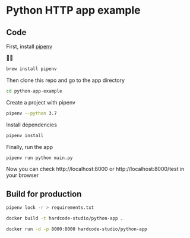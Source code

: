 # Python HTTP app example

## Code

First, install [pipenv](https://github.com/pypa/pipenv#installation)

👩‍💻

```bash
brew install pipenv
```

Then clone this repo and go to the app directory

```bash
cd python-app-example
```

Create a project with pipenv

```bash
pipenv --python 3.7
```

Install dependencies

```bash
pipenv install
```

Finally, run the app

```bash
pipenv run python main.py
```

Now you can check http://localhost:8000 or http://localhost:8000/test in your browser

## Build for production

```bash
pipenv lock -r > requirements.txt
```

```bash
docker build -t hardcode-studio/python-app .
```

```bash
docker run -d -p 8000:8000 hardcode-studio/python-app
```
